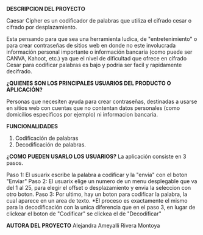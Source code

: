 **DESCRIPCION DEL PROYECTO**

Caesar Cipher es un codificador de palabras que utiliza el cifrado cesar o cifrado por desplazamiento.

Esta pensando para que sea una herramienta ludica, de "entretenimiento" o para crear contraseñas de sitios web en donde no este involucrada información personal importante o información bancaria (como puede ser CANVA, Kahoot, etc.) ya que el nivel de dificultad que ofrece en cifrado Cesar para codificar palabras es bajo y podria ser facil y rapidamente decifrado. 


**¿QUIENES SON LOS PRINCIPALES USUARIOS DEL PRODUCTO O APLICACIÓN?**

Personas que necesiten ayuda para crear contraseñas, destinadas a usarse en sitios web con cuentas que no contentan datos personales (como domicilios especificos por ejemplo) ni informacion bancaria. 


**FUNCIONALIDADES**

1. Codificación de palabras
2. Decodificación de palabras.

**¿COMO PUEDEN USARLO LOS USUARIOS?**
La aplicación consiste en 3 pasos.

Paso 1: El usuarix escribe la palabra a codificar y la "envia" con el boton "Enviar"
Paso 2: El usuarix elige un numero de un menu desplegable que va del 1 al 25, para elegir el offset o desplazamiento y envia la seleccion con otro boton. 
Paso 3: Por ultimo, hay un boton para codificar la palabra, la cual aparece en un area de texto. 
*El proceso es exactamente el mismo para la decodificación con la unica diferencia que en el paso 3, en lugar de clickear el boton de "Codificar" se clickea el de "Decodificar" 

**AUTORA DEL PROYECTO**
Alejandra Ameyalli Rivera Montoya